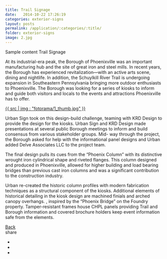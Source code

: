```yaml
---
title: Trail Signage
date:   2014-10-22 17:26:19
categories: exterior-signs
layout: posts
permalink: /application/:categories/:title/
folder: exterior-signs
image: 2.jpg
---
```

Sample content Trail Signage
<div class="col-xs-12 col-sm-12 col-md-12 col-lg-12">
  <p class="application-item__content application-item__content--top">
    At its industrial-era peak, the Borough of Phoenixville was an important manufacturing hub and the site of great iron and steel mills. In recent years, the Borough has experienced revitalization—with an active arts scene, dining and nightlife. In addition, the Schuylkill River Trail is undergoing expansion in Southeastern Pennsylvania bringing more outdoor enthusiasts to Phoenixville. The Borough was looking for a series of kiosks to inform and guide both visitors and locals to the events and attractions Phoenixville has to offer.
  </p>
  <div class="fotorama application-item__slider" data-nav="thumbs" data-thumbheight="109" border-width="3">
    <a {{ href | img : "fotorama/1.jpg" }}>{{ src | img : "fotorama/1_thumb.jpg" }}</a>
  </div>
  <div class="visible-xs application-item__icon-slider">
      <i class="icon-swipe"></i>
    </div>
  <p class="application-item__content application-item__content--bottom">
    Urban Sign took on this design-build challenge, teaming with KRD Design to provide the design for the kiosks. Urban Sign and KRD Design made presentations at several public Borough meetings to inform and build consensus from various stakeholder groups. Mid- way through the project, the Borough asked for help with the informational panel designs and Urban added Delve Associates LLC to the project team.
  </p>
  <p class="application-item__content application-item__content--bottom">
    The final design pulls its cues from the “Phoenix Column” with its distinctive wrought iron cylindrical shape and riveted flanges. This column designed and produced in Phoenixville, allowed for higher building and load bearing bridges than previous cast iron columns and was a significant contribution to the construction industry.
  </p>
  <p class="application-item__content application-item__content--bottom">
    Urban re-created the historic column profiles with modern fabrication techniques as a structural component of the kiosks. Additional elements of historical detailing in the kiosk design are machined finials and arched canopy overhangs. , inspired by the “Phoenix Bridge” on the Foundry property. Tamper-resistant frames house CHPL panels providing Trail and Borough information and covered brochure holders keep event information safe from the elements.
  </p>

</div>
<div class="clearfix"></div>
<div class="application-item__page-nav">
  <div class="col-xs-5 col-sm-6 col-md-6 col-lg-6">
    <a href="" class="btn btn--clear">
      <i class="icon-angle-left"></i>
      <span>Back</span>
    </a>
  </div>
  <div class="col-xs-7 col-sm-6 col-md-6 col-lg-6 application-item__social-links text-right">
    <span>share</span>
    <ul class="list-unstyled">
      <li>
        <a href="">
            <i class="icon-facebook"></i>
        </a>
      </li>
      <li>
        <a href="">
            <i class="icon-twitter"></i>
        </a>
      </li>
      <li>
        <a href="">
          <i class="icon-linkedin"></i>
        </a>
      </li>
    </ul>
  </div>
</div>
